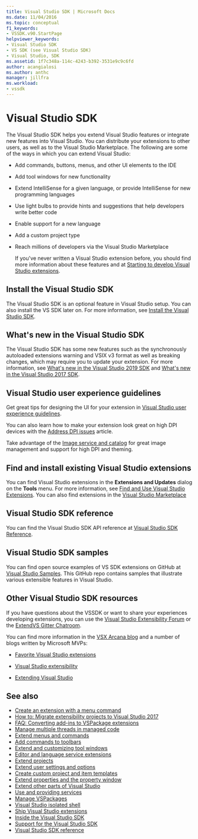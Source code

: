 ```yaml
---
title: Visual Studio SDK | Microsoft Docs
ms.date: 11/04/2016
ms.topic: conceptual
f1_keywords:
- VSSDK.v90.StartPage
helpviewer_keywords:
- Visual Studio SDK
- VS SDK (see Visual Studio SDK)
- Visual Studio, SDK
ms.assetid: 1f7c348a-114c-4243-b392-3531e9c9c6fd
author: acangialosi
ms.author: anthc
manager: jillfra
ms.workload:
- vssdk
---
```

# Visual Studio SDK
The Visual Studio SDK helps you extend Visual Studio features or integrate new features into Visual Studio. You can distribute your extensions to other users, as well as to the Visual Studio Marketplace. The following are some of the ways in which you can extend Visual Studio:

- Add commands, buttons, menus, and other UI elements to the IDE

- Add tool windows for new functionality

- Extend IntelliSense for a given language, or provide IntelliSense for new programming languages

- Use light bulbs to provide hints and suggestions that help developers write better code

- Enable support for a new language

- Add a custom project type

- Reach millions of developers via the Visual Studio Marketplace

  If you've never written a Visual Studio extension before, you should find more information about these features and at [Starting to develop Visual Studio extensions](../extensibility/starting-to-develop-visual-studio-extensions.md).

## Install the Visual Studio SDK
 The Visual Studio SDK is an optional feature in Visual Studio setup. You can also install the VS SDK later on. For more information, see [Install the Visual Studio SDK](../extensibility/installing-the-visual-studio-sdk.md).

## What's new in the Visual Studio SDK
 The Visual Studio SDK has some new features such as the synchronously autoloaded extensions warning and VSIX v3 format as well as breaking changes, which may require you to update your extension. For more information, see [What's new in the Visual Studio 2019 SDK](../extensibility/whats-new-visual-studio-2019-sdk.md) and [What's new in the Visual Studio 2017 SDK](../extensibility/what-s-new-in-the-visual-studio-2017-sdk.md).

## Visual Studio user experience guidelines
 Get great tips for designing the UI for your extension in [Visual Studio user experience guidelines](../extensibility/ux-guidelines/visual-studio-user-experience-guidelines.md).

 You can also learn how to make your extension look great on high DPI devices with the [Address DPI issues](../extensibility/addressing-dpi-issues2.md) article.

 Take advantage of the [Image service and catalog](../extensibility/image-service-and-catalog.md) for great image management and support for high DPI and theming.

## Find and install existing Visual Studio extensions
 You can find Visual Studio extensions in the **Extensions and Updates** dialog on the **Tools** menu. For more information, see [Find and Use Visual Studio Extensions](../ide/finding-and-using-visual-studio-extensions.md). You can also find extensions in the [Visual Studio Marketplace](https://marketplace.visualstudio.com/)

## Visual Studio SDK reference
 You can find the Visual Studio SDK API reference at [Visual Studio SDK Reference](../extensibility/visual-studio-sdk-reference.md).

## Visual Studio SDK samples
 You can find open source examples of VS SDK extensions on GitHub at [Visual Studio Samples](https://github.com/Microsoft/VSSDK-Extensibility-Samples). This GitHub repo contains samples that illustrate various extensible features in Visual Studio.

## Other Visual Studio SDK resources
 If you have questions about the VSSDK or want to share your experiences developing extensions, you can use the [Visual Studio Extensibility Forum](https://social.msdn.microsoft.com/Forums/vstudio/home?forum=vsx) or the [ExtendVS Gitter Chatroom](https://gitter.im/Microsoft/extendvs).

 You can find more information in the [VSX Arcana blog](/archive/blogs/vsx/) and a number of blogs written by Microsoft MVPs:

- [Favorite Visual Studio extensions](https://scottdorman.blog/2014/10/05/favorite-visual-studio-extensions/)

- [Visual Studio extensibility](http://www.visualstudioextensibility.com/overview/vs/)

- [Extending Visual Studio](https://blog.slaks.net/2013-10-18/extending-visual-studio-part-1-getting-started/)

## See also

- [Create an extension with a menu command](../extensibility/creating-an-extension-with-a-menu-command.md)
- [How to: Migrate extensibility projects to Visual Studio 2017](../extensibility/how-to-migrate-extensibility-projects-to-visual-studio-2017.md)
- [FAQ: Converting add-ins to VSPackage extensions](../vs-2015/extensibility/faq-converting-add-ins-to-vspackage-extensions.md?view=vs-2015&preserve-view=true)
- [Manage multiple threads in managed code](../extensibility/managing-multiple-threads-in-managed-code.md)
- [Extend menus and commands](../extensibility/extending-menus-and-commands.md)
- [Add commands to toolbars](../extensibility/adding-commands-to-toolbars.md)
- [Extend and customizing tool windows](../extensibility/extending-and-customizing-tool-windows.md)
- [Editor and language service extensions](../extensibility/editor-and-language-service-extensions.md)
- [Extend projects](../extensibility/extending-projects.md)
- [Extend user settings and options](../extensibility/extending-user-settings-and-options.md)
- [Create custom project and item templates](../extensibility/creating-custom-project-and-item-templates.md)
- [Extend properties and the property window](../extensibility/extending-properties-and-the-property-window.md)
- [Extend other parts of Visual Studio](../extensibility/extending-other-parts-of-visual-studio.md)
- [Use and providing services](../extensibility/using-and-providing-services.md)
- [Manage VSPackages](../extensibility/managing-vspackages.md)
- [Visual Studio isolated shell](https://visualstudio.microsoft.com/vs/older-downloads/isolated-shell/)
- [Ship Visual Studio extensions](../extensibility/shipping-visual-studio-extensions.md)
- [Inside the Visual Studio SDK](../extensibility/internals/inside-the-visual-studio-sdk.md)
- [Support for the Visual Studio SDK](../extensibility/support-for-the-visual-studio-sdk.md)
- [Visual Studio SDK reference](../extensibility/visual-studio-sdk-reference.md)